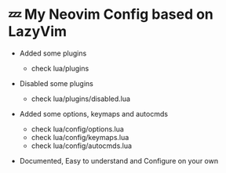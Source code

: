 # 💤 My Neovim Config based on LazyVim

- Added some plugins
  - check lua/plugins
- Disabled some plugins
  - check lua/plugins/disabled.lua
- Added some options, keymaps and autocmds
  - check lua/config/options.lua
  - check lua/config/keymaps.lua
  - check lua/config/autocmds.lua

- Documented, Easy to understand and Configure on your own
